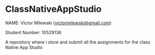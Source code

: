 # ClassNativeAppStudio
NAME: Victor Milewski (victormilewski@gmail.com)

Student Number: 10529136

A repository where i store and submit all the assignments for the class Native App Studio
